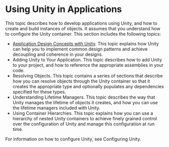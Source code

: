 # Using Unity in Applications
This topic describes how to develop applications using Unity, and how to create and build instances of objects. It assumes that you understand how to configure the Unity container. This section includes the following topics:
* [Application Design Concepts with Unity](application_design_concepts_with_unity.md). This topic explains how Unity can help you to implement common design patterns and achieve decoupling and coherence in your designs.
* Adding Unity to Your Application. This topic describes how to add Unity to your project, and how to reference the appropriate assemblies in your code.
* Resolving Objects. This topic contains a series of sections that describe how you can resolve objects through the Unity container so that it creates the appropriate type and optionally populates any dependencies specified for these types.
* Understanding Lifetime Managers. This topic describes the way that Unity manages the lifetime of objects it creates, and how you can use the lifetime managers included with Unity.
* Using Container Hierarchies. This topic explains how you can use a hierarchy of nested Unity containers to achieve finely grained control over the configuration of Unity and manage this configuration at run time.

For information on how to configure Unity, see Configuring Unity.